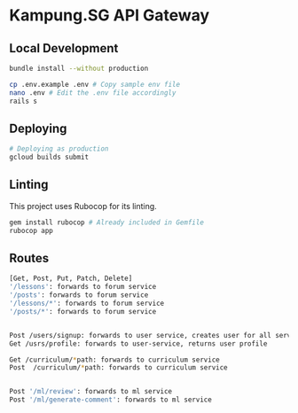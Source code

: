 # Kampung.SG API Gateway

## Local Development

```sh
bundle install --without production

cp .env.example .env # Copy sample env file
nano .env # Edit the .env file accordingly
rails s
```

## Deploying

```sh
# Deploying as production
gcloud builds submit
```

## Linting

This project uses Rubocop for its linting.

```sh
gem install rubocop # Already included in Gemfile
rubocop app
```

## Routes

```sh
[Get, Post, Put, Patch, Delete]
'/lessons': forwards to forum service
'/posts': forwards to forum service
'/lessons/*': forwards to forum service
'/posts/*': forwards to forum service


Post /users/signup: forwards to user service, creates user for all services
Get /usrs/profile: forwards to user-service, returns user profile

Get /curriculum/*path: forwards to curriculum service
Post  /curriculum/*path: forwards to curriculum service


Post '/ml/review': forwards to ml service
Post '/ml/generate-comment': forwards to ml service

```
